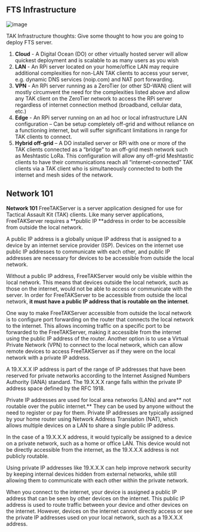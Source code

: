 ## FTS Infrastructure
![image](https://user-images.githubusercontent.com/60719165/183449678-e2c153e3-0eea-4cd9-bc69-63b4adb10491.png)

TAK Infrastructure thoughts: Give some thought to how you are going to deploy FTS server.
  1. **Cloud** - A Digital Ocean (DO) or other virtually hosted server will allow quickest deployment and is scalable to as many users as you wish
  2. **LAN** - An RPi server located on your home/office LAN may require additional complexities for non-LAN TAK clients to access your server, e.g. dynamic
DNS services (noip.com) and NAT port forwarding.
  3. **VPN** - An RPi server running as a ZeroTier (or other SD-WAN) client will mostly circumvent the need for the complexities listed above and allow any TAK
client on the ZeroTier network to access the RPi server regardless of internet connection method (broadband, cellular data, etc.)
  4. **Edge** - An RPi server running on an ad hoc or local infrastructure LAN configuration – Can be setup completely off-grid and without reliance on a
functioning internet, but will suffer significant limitations in range for TAK clients to connect.
  5. **Hybrid off-grid** – A DO installed server or RPi with one or more of the TAK clients connected as a “bridge” to an off-grid mesh network such as Meshtastic
LoRa. This configuration will allow any off-grid Meshtastic clients to have their communications reach all “internet-connected” TAK clients via a
TAK client who is simultaneously connected to both the internet and mesh sides of the network.

## Network 101
**Network 101**
FreeTAKServer is a server application designed for use for Tactical Assault Kit (TAK) clients. Like many server applications, FreeTAKServer requires a **public IP **address in order to be accessible from outside the local network.

A public IP address is a globally unique IP address that is assigned to a device by an internet service provider (ISP). Devices on the internet use public IP addresses to communicate with each other, and public IP addresses are necessary for devices to be accessible from outside the local network.

Without a public IP address, FreeTAKServer would only be visible within the local network. This means that devices outside the local network, such as those on the internet, would not be able to access or communicate with the server. In order for FreeTAKServer to be accessible from outside the local network, **it must have a public IP address that is routable on the internet**.

One way to make FreeTAKServer accessible from outside the local network is to configure port forwarding on the router that connects the local network to the internet. This allows incoming traffic on a specific port to be forwarded to the FreeTAKServer, making it accessible from the internet using the public IP address of the router. Another option is to use a Virtual Private Network (VPN) to connect to the local network, which can allow remote devices to access FreeTAKServer as if they were on the local network with a private IP address.

A 19.X.X.X IP address is part of the range of IP addresses that have been reserved for private networks according to the Internet Assigned Numbers Authority (IANA) standard. The 19.X.X.X range falls within the private IP address space defined by the RFC 1918.

Private IP addresses are used for local area networks (LANs) and are** not routable over the public internet.** They can be used by anyone without the need to register or pay for them. Private IP addresses are typically assigned by your home router using Network Address Translation (NAT), which allows multiple devices on a LAN to share a single public IP address.

In the case of a 19.X.X.X address, it would typically be assigned to a device on a private network, such as a home or office LAN. This device would not be directly accessible from the internet, as the 19.X.X.X address is not publicly routable.

Using private IP addresses like 19.X.X.X can help improve network security by keeping internal devices hidden from external networks, while still allowing them to communicate with each other within the private network.

When you connect to the internet, your device is assigned a public IP address that can be seen by other devices on the internet. This public IP address is used to route traffic between your device and other devices on the internet. However, devices on the internet cannot directly access or see the private IP addresses used on your local network, such as a 19.X.X.X address.
